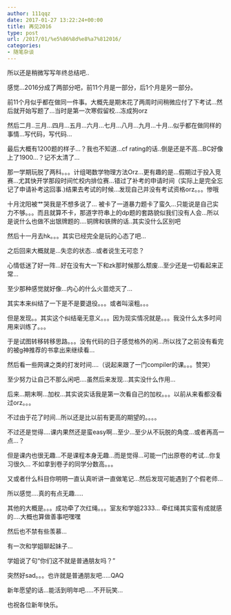 ```yaml
---
author: 111qqz
date: 2017-01-27 13:22:24+00:00
title: 再见2016
type: post
url: /2017/01/%e5%86%8d%e8%a7%812016/
categories:
- 随笔杂谈
---
```


所以还是稍微写写年终总结吧..

感觉...2016分成了两部分吧，前11个月是一部分，后1个月是另一部分。

前11个月似乎都在做同一件事。大概先是期末花了两周时间稍微应付了下考试...然后就开始写题了...当时是第一次寒假留校...冻成狗orz

然后二月..三月...四月...五月...六月...七月...八月...九月...十月...似乎都在做同样的事情...写代码，写代码...

最后大概有1200题的样子...？我也不知道...cf rating的话..倒是还是不高...BC好像上了1900...？记不太清了...

那一学期玩脱了两科。。。计组喝数学物理方法Orz...更有趣的是...假期过于投入竞赛...尤其快开学那段时间忙校内排位赛...错过了补考的申请时间（实际上是完全忘记了申请补考这回事.)结果去考试的时候...发现自己并没有考试资格orz。。。惨哦

十月沈阳被艹哭我是不想多说了... 被卡了一道暴力题卡了蛮久...只能说是自己实力不够。。。而且就算不卡，那道字符串上的dp题的套路貌似我们没有人会...所以是说什么也做不出银牌题的....铜牌和铁牌的话..其实没什么区别吧

然后十一月去hk。。。其实已经完全是玩的心态了吧...

之后回来大概就是...失恋的状态...或者说生无可恋？

心情低迷了好一阵...好在没有大一下和zk那时候那么颓废...至少还是一切看起来正常...

至少那种感觉就好像...内心的什么火苗熄灭了...

其实本来纠结了一下是不是要退役。。。或者叫滚粗。。。

但是发现。。其实这个纠结毫无意义。。。因为现实情况就是。。。我没什么太多时间用来训练了。。。

于是试图转移转移思路。。。没有代码的日子感觉格外的闲...所以找了之前没有看完的被g神推荐的书拿出来继续看...

然后看一些网课之类的打发时间....（说起来跟了一门compiler的课。。。赞哭）

至少努力让自己不那么闲吧....虽然后来发现...其实没什么作用...

后来...期末啊...加权...其实说实话我是第一次看自己的加权。。。以前从来看都没看过orz。。。

不过由于花了时间...所以还是比以前有更高的期望的。。。。

不过还是觉得....课内果然还是蛮easy啊...至少...至少从不玩脱的角度...或者再高一点...？

但是课内也很无趣...不是课程本身无趣...而是觉得...可能一门出原卷的考试...你复习很久... 不如拿到卷子的同学分数高。。。

又或者什么科目你明明一直认真听讲一直做笔记...然后发现可能遇到了个假老师...

所以感觉....真的有点无趣.....



其他的大概是。。。成功牵了次红绳。。。室友和学姐2333... 牵红绳其实蛮有成就感的....大概也算做善事吧嘿嘿

然后也不禁有些羡慕...

有一次和学姐聊起妹子...

学姐说了句“你们这不就是普通朋友吗？”

突然好sad。。。也许就是普通朋友吧.....QAQ



新年愿望的话...能活到明年吧.....不开玩笑...

也祝各位新年快乐。




